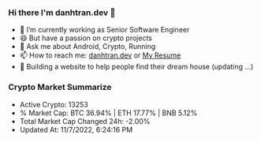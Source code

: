 ### Hi there I'm danhtran.dev 👋

- 🔭 I’m currently working as Senior Software Engineer
- 😄 But have a passion on crypto projects
- 💬 Ask me about Android, Crypto, Running 
- 📫 How to reach me: <a href="https://danhtran.dev" target="_blank">danhtran.dev</a> or <a href="Dan-Resume.pdf" target="_blank">My Resume</a>
- 🌱 Building a website to help people find their dream house (updating ...)

### Crypto Market Summarize
- Active Crypto: 13253
- % Market Cap: BTC 36.94% | ETH 17.77% | BNB 5.12%
- Total Market Cap Changed 24h: -2.00%
- Updated At: 11/7/2022, 6:24:16 PM

